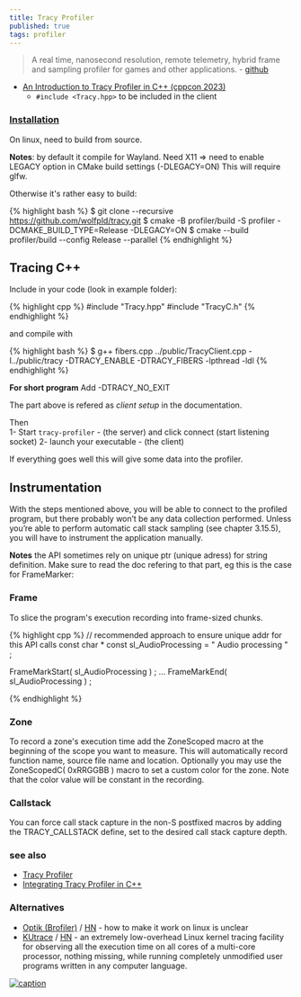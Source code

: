 ```yaml
---
title: Tracy Profiler
published: true
tags: profiler
---
```

> A real time, nanosecond resolution, remote telemetry, hybrid frame and sampling profiler for games and other applications. - [github](https://github.com/wolfpld/tracy/tree/master?tab=readme-ov-file#tracy-profiler)

- [An Introduction to Tracy Profiler in C++ (cppcon 2023)](https://www.youtube.com/watch?v=ghXk3Bk5F2U&t=828s)
	- `#include <Tracy.hpp>` to be included in the client

### [Installation](https://chatgpt.com/share/6728b6e3-fc9c-800d-bc55-98737823c9a1)

On linux, need to build from source.

**Notes**: by default it compile for Wayland.
Need X11 => need to enable LEGACY option in CMake build settings (-DLEGACY=ON)
This will require glfw.

Otherwise it's rather easy to build:

{% highlight bash %}
$ git clone --recursive https://github.com/wolfpld/tracy.git
$ cmake -B profiler/build -S profiler -DCMAKE_BUILD_TYPE=Release -DLEGACY=ON
$ cmake --build profiler/build --config Release --parallel
{% endhighlight %}

## Tracing C++

Include in your code (look in example folder):

{% highlight cpp %}
#include "Tracy.hpp"
#include "TracyC.h"
{% endhighlight %}

and compile with

{% highlight bash %}
$  g++ fibers.cpp ../public/TracyClient.cpp -I../public/tracy -DTRACY_ENABLE -DTRACY_FIBERS -lpthread -ldl
{% endhighlight %}

**For short program**
Add -DTRACY_NO_EXIT

The part above is refered as _client setup_ in the documentation.

Then  
1- Start `tracy-profiler` - (the server)  and click connect (start listening socket)
2- launch your executable - (the client)

If everything goes well this will give some data into the profiler.

## Instrumentation

With the steps mentioned above, you will be able to connect to the profiled program, but there probably won’t be any data collection performed. Unless you’re able to perform automatic call stack sampling (see chapter 3.15.5), you will have to instrument the application manually.

**Notes** the API sometimes rely on unique ptr (unique adress) for string definition. Make sure to read the doc refering to that part, eg this is the case for FrameMarker:

### Frame

To slice the program's execution recording into frame-sized chunks.

{% highlight cpp %}
// recommended approach to ensure unique addr for this API calls
const char * const sl_AudioProcessing = " Audio processing " ;

FrameMarkStart( sl_AudioProcessing ) ;
...
FrameMarkEnd( sl_AudioProcessing ) ;

{% endhighlight %}

### Zone

To record a zone's execution time add the ZoneScoped macro at the beginning of the scope you want to measure. This will automatically record function name, source file name and location. Optionally you may use the ZoneScopedC( 0xRRGGBB ) macro to set a custom color for the zone. Note that the color value will be constant in the recording.

### Callstack

You can force call stack capture in the non-S postfixed macros by adding the TRACY_CALLSTACK define, set
to the desired call stack capture depth.




### see also
- [Tracy Profiler](https://github.com/davidwed/tracy?tab=readme-ov-file#tracy-profiler)
- [Integrating Tracy Profiler in C++](https://luxeengine.com/integrating-tracy-profiler-in-cpp/)

### Alternatives
- [Optik (Brofiler)](https://github.com/bombomby/optick?tab=readme-ov-file#optick-c-profiler-for-games) / [HN](https://news.ycombinator.com/item?id=29092136) - how to make it work on linux is unclear
- [KUtrace](https://github.com/dicksites/KUtrace) / [HN](https://news.ycombinator.com/item?id=40972099) -  an extremely low-overhead Linux kernel tracing facility for observing all 
the execution time on all cores of a multi-core processor, nothing missing, while running 
completely unmodified user programs written in any computer language.

[![caption](https://github.com/wolfpld/tracy/raw/master/doc/profiler.png)](https://github.com/wolfpld/tracy)
